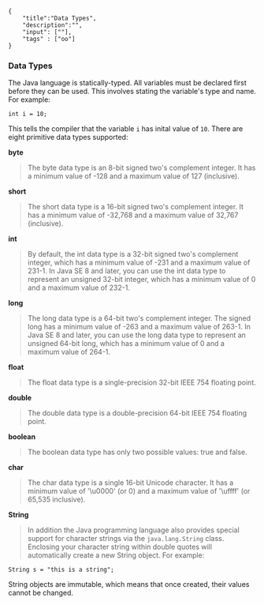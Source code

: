 ```javax-snippet
{
    "title":"Data Types",
    "description":"",
    "input": [""],
    "tags" : ["oo"]
}
```
### Data Types
The Java language is statically-typed. All variables must be declared first before they can be used. This involves stating the variable's type and name. For example:

```
int i = 10;
```
This tells the compiler that the variable `i` has inital value of `10`. There are eight primitive data types supported:

**byte**
>The byte data type is an 8-bit signed two's complement integer. It has a minimum value of -128 and a maximum value of 127 (inclusive).

**short**
>The short data type is a 16-bit signed two's complement integer. It has a minimum value of -32,768 and a maximum value of 32,767 (inclusive).

**int**
>By default, the int data type is a 32-bit signed two's complement integer, which has a minimum value of -231 and a maximum value of 231-1. In Java SE 8 and later, you can use the int data type to represent an unsigned 32-bit integer, which has a minimum value of 0 and a maximum value of 232-1.

**long**
>The long data type is a 64-bit two's complement integer. The signed long has a minimum value of -263 and a maximum value of 263-1. In Java SE 8 and later, you can use the long data type to represent an unsigned 64-bit long, which has a minimum value of 0 and a maximum value of 264-1.

**float**
>The float data type is a single-precision 32-bit IEEE 754 floating point.

**double**
>The double data type is a double-precision 64-bit IEEE 754 floating point.

**boolean**
>The boolean data type has only two possible values: true and false.

**char**
>The char data type is a single 16-bit Unicode character. It has a minimum value of '\u0000' (or 0) and a maximum value of '\uffff' (or 65,535 inclusive).

**String**
>In addition the Java programming language also provides special support for character strings via the `java.lang.String` class. Enclosing your character string within double quotes will automatically create a new String object. For example:

```
String s = "this is a string";
```

String objects are immutable, which means that once created, their values cannot be changed.